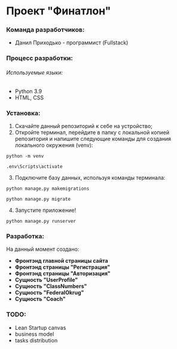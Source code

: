 # Проект "Финатлон"


### Команда разработчиков:
* Данил Приходько - программист (Fullstack)

### Процесс разработки:
###### Используемые языки:
* Python 3.9
* HTML, CSS

### Установка:
1. Скачайте данный репозиторий к себе на устройство; 
2. Откройте терминал, перейдите в папку с локальной копией репозитория и напишите следующие команды для создания локального окружения (venv):
  ```
  python -m venv
  ```
  ```
  .env\Scripts\activate
  ```
3. Подключите базу данных, используя команды терминала:
  ```
  python manage.py makemigrations
  ```
  ```
  python manage.py migrate
  ```
4. Запустите приложение!
  ```
  python manage.py runserver
  ```
  
### Разработка:
На данный момент создано:
* **Фронтэнд главной страницы сайта**
* **Фронтэнд страницы "Регистрация"**
* **Фронтэнд страницы "Авторизация"**
* **Сущность "UserProfile"** 
* **Сущность "ClassNumbers"** 
* **Сущность "FederalOkrug"** 
* **Сущность "Coach"**


### TODO:
* Lean Startup canvas
* business model
* tasks distribution
